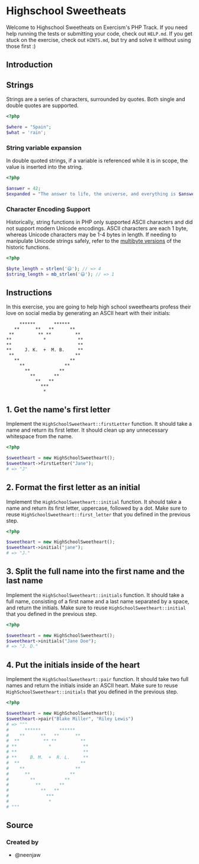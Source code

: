 # Highschool Sweetheats

Welcome to Highschool Sweetheats on Exercism's PHP Track.
If you need help running the tests or submitting your code, check out `HELP.md`.
If you get stuck on the exercise, check out `HINTS.md`, but try and solve it without using those first :)

## Introduction

## Strings

Strings are a series of characters, surrounded by quotes.
Both single and double quotes are supported.

```php
<?php

$where = "Spain";
$what = 'rain';
```

### String variable expansion

In double quoted strings, if a variable is referenced while it is in scope, the value is inserted into the string.

```php
<?php

$answer = 42;
$expanded = "The answer to life, the universe, and everything is $answer"; 
```

### Character Encoding Support

Historically, string functions in PHP only supported ASCII characters and did not support modern Unicode encodings.
ASCII characters are each 1 byte, whereas Unicode characters may be 1-4 bytes in length.
If needing to manipulate Unicode strings safely, refer to the [multibyte versions][multi-byte-fns] of the historic functions.

```php
<?php

$byte_length = strlen('😃'); // => 4
$string_length = mb_strlen('😃'); // => 1
```

[multi-byte-fns]: https://www.php.net/manual/en/ref.mbstring.php

## Instructions

In this exercise, you are going to help high school sweethearts profess their love on social media by generating an ASCII heart with their initials:

```
     ******       ******
   **      **   **      **
 **         ** **         **
**            *            **
**                         **
**     J. K.  +  M. B.     **
 **                       **
   **                   **
     **               **
       **           **
         **       **
           **   **
             ***
              *
```

## 1. Get the name's first letter

Implement the `HighSchoolSweetheart::firstLetter` function.
It should take a name and return its first letter.
It should clean up any unnecessary whitespace from the name.

```php
<?php

$sweetheart = new HighSchoolSweetheart();
$sweetheart->firstLetter("Jane");
# => "J"
```

## 2. Format the first letter as an initial

Implement the `HighSchoolSweetheart::initial` function.
It should take a name and return its first letter, uppercase, followed by a dot.
Make sure to reuse `HighSchoolSweetheart::first_letter` that you defined in the previous step.

```php
<?php

$sweetheart = new HighSchoolSweetheart();
$sweetheart->initial("jane");
# => "J."
```

## 3. Split the full name into the first name and the last name

Implement the `HighSchoolSweetheart::initials` function.
It should take a full name, consisting of a first name and a last name separated by a space, and return the initials.
Make sure to reuse `HighSchoolSweetheart::initial` that you defined in the previous step.

```php
<?php

$sweetheart = new HighSchoolSweetheart();
$sweetheart->initials("Jane Doe");
# => "J. D."
```

## 4. Put the initials inside of the heart

Implement the `HighSchoolSweetheart::pair` function.
It should take two full names and return the initials inside an ASCII heart.
Make sure to reuse `HighSchoolSweetheart::initials` that you defined in the previous step.

```php
<?php

$sweetheart = new HighSchoolSweetheart();
$sweetheart->pair("Blake Miller", "Riley Lewis")
# => """
#      ******       ******
#    **      **   **      **
#  **         ** **         **
# **            *            **
# **                         **
# **     B. M.  +  R. L.     **
#  **                       **
#    **                   **
#      **               **
#        **           **
#          **       **
#            **   **
#              ***
#               *
# """
```

## Source

### Created by

- @neenjaw